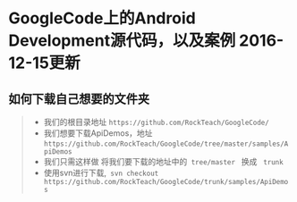 # GoogleCode上的Android　Development源代码，以及案例 2016-12-15更新

## 如何下载自己想要的文件夹 ##
>* 我们的根目录地址 ```https://github.com/RockTeach/GoogleCode/```
>* 我们想要下载ApiDemos，地址 ```https://github.com/RockTeach/GoogleCode/tree/master/samples/ApiDemos```
>* 我们只需这样做 将我们要下载的地址中的<code> tree/master </code> 换成 <code> trunk </code>
>* 使用svn进行下载,``` svn checkout https://github.com/RockTeach/GoogleCode/trunk/samples/ApiDemos```
